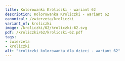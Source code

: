 ```yaml
---
title: Kolorowanki Króliczki - wariant 62
description: Kolorowanka Kroliczki - wariant 62
canonical: /zwierzeta/kroliczki
variant_of: kroliczki
image: /kroliczki/62/kroliczki-62.svg
pdf: /kroliczki/62/kroliczki-62.pdf
tags:
- zwierzeta
- kroliczki
alt: "kroliczki kolorowanka dla dzieci - wariant 62"
---
```

